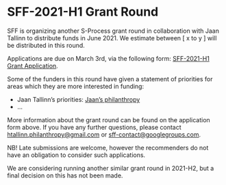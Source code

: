# SFF-2021-H1 Grant Round 

SFF is organizing another S-Process grant round in collaboration with Jaan Tallinn to distribute funds in June 2021. We estimate between [ x to y ] will be distributed in this round. 

Applications are due on March 3rd, via the following form:
[SFF-2021-H1 Grant Application](https://docs.google.com/forms/d/1R5ANBdmNgQkTOiJuDQJOv_VBtJ-NnAIQOlYhOuu2blA/edit). 

Some of the funders in this round have given a statement of priorities for areas which they are more interested in funding:

* Jaan Tallinn’s priorities: [Jaan’s philanthropy](https://jaan.online/philanthropy.html)
* ...

More information about the grant round can be found on the application form above. If you have any further questions, please contact htallinn.philanthropy@gmail.com or sff-contact@googlegroups.com.

NB! Late submissions are welcome, however the recommenders do not have an obligation to consider such applications. 

We are considering running another similar grant round in 2021-H2, but a final decision on this has not been made.
